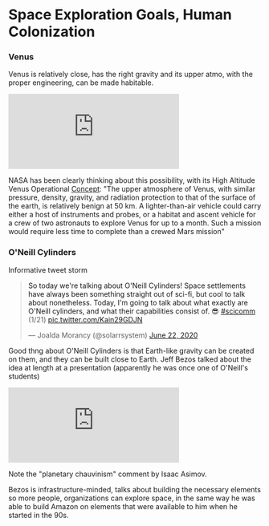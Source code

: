 # Space Exploration Goals, Human Colonization

### Venus

<a name='venus'/>

Venus is relatively close, has the right gravity and its upper atmo,
with the proper engineering, can be made habitable.

<iframe width="340"  src="https://www.youtube.com/embed/gJ5KV3rzuag?start=60" frameborder="0" allow="accelerometer; autoplay; encrypted-media; gyroscope; picture-in-picture" allowfullscreen></iframe>

NASA has been clearly thinking about this possibility, with its High
Altitude Venus Operational [Concept](https://sacd.larc.nasa.gov/smab/havoc/):
"The upper atmosphere of Venus, with similar pressure, density, gravity,
and radiation protection to that of the surface of the earth, is relatively
benign at 50 km. A lighter-than-air vehicle could carry either a host of instruments and
probes, or a habitat and ascent vehicle for a crew of two astronauts
to explore Venus for up to a month. Such a mission would require less
time to complete than a crewed Mars mission"

### O'Neill Cylinders

<a name='oneill'/>

Informative tweet storm

<blockquote width="340" class="twitter-tweet"><p lang="en" dir="ltr">So today we&#39;re talking about O&#39;Neill Cylinders! Space settlements have always been something straight out of sci-fi, but cool to talk about nonetheless. Today, I&#39;m going to talk about what exactly are O&#39;Neill cylinders, and what their capabilities consist of. 😎 <a href="https://twitter.com/hashtag/scicomm?src=hash&amp;ref_src=twsrc%5Etfw">#scicomm</a> (1/21) <a href="https://t.co/Kain29GDJN">pic.twitter.com/Kain29GDJN</a></p>&mdash; Joalda Morancy (@solarrsystem) <a href="https://twitter.com/solarrsystem/status/1275214154090123266?ref_src=twsrc%5Etfw">June 22, 2020</a></blockquote> <script async src="https://platform.twitter.com/widgets.js" charset="utf-8"></script>

Good thng about O'Neill Cylinders is that Earth-like gravity can be
created on them, and they can be built close to Earth. Jeff Bezos
talked about the idea at length at a presentation (apparently he was
once one of O'Neill's students)

<iframe width="340" src="https://www.youtube.com/embed/GQ98hGUe6FM?start=764" frameborder="0" allow="accelerometer; autoplay; clipboard-write; encrypted-media; gyroscope; picture-in-picture" allowfullscreen></iframe>

Note the "planetary chauvinism" comment by Isaac Asimov.

Bezos is infrastructure-minded, talks about building the necessary
elements so more people, organizations can explore space, in the same
way he was able to build Amazon on elements that were available to him
when he started in the 90s.

